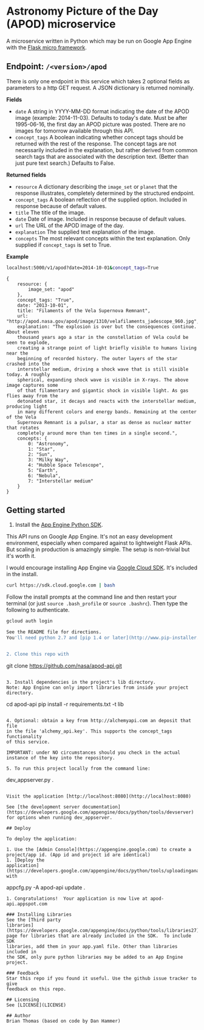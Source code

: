 # Astronomy Picture of the Day (APOD) microservice

A microservice written in Python which may be run on Google App 
Engine with the [Flask micro framework](http://flask.pocoo.org).

## Endpoint: `/<version>/apod`

There is only one endpoint in this service which takes 2 optional fields
as parameters to a http GET request. A JSON dictionary is returned nominally. 

**Fields**

- `date` A string in YYYY-MM-DD format indicating the date of the APOD image (example: 2014-11-03).  Defaults to today's date.  Must be after 1995-06-16, the first day an APOD picture was posted.  There are no images for tomorrow available through this API.
- `concept_tags` A boolean indicating whether concept tags should be returned with the rest of the response.  The concept tags are not necessarily included in the explanation, but rather derived from common search tags that are associated with the description text.  (Better than just pure text search.)  Defaults to False.

**Returned fields**

- `resource` A dictionary describing the `image_set` or `planet` that the response illustrates, completely determined by the structured endpoint.
- `concept_tags` A boolean reflection of the supplied option.  Included in response because of default values.
- `title` The title of the image.
- `date` Date of image. Included in response because of default values.
- `url` The URL of the APOD image of the day.
- `explanation` The supplied text explanation of the image.
- `concepts` The most relevant concepts within the text explanation.  Only supplied if `concept_tags` is set to True.

**Example**

```bash
localhost:5000/v1/apod?date=2014-10-01&concept_tags=True
```

```jsoniq
{
    resource: {
        image_set: "apod"
    },
    concept_tags: "True",
    date: "2013-10-01", 
    title: "Filaments of the Vela Supernova Remnant",
    url: "http://apod.nasa.gov/apod/image/1310/velafilaments_jadescope_960.jpg",
    explanation: "The explosion is over but the consequences continue. About eleven
    thousand years ago a star in the constellation of Vela could be seen to explode,
    creating a strange point of light briefly visible to humans living near the 
    beginning of recorded history. The outer layers of the star crashed into the 
    interstellar medium, driving a shock wave that is still visible today. A roughly 
    spherical, expanding shock wave is visible in X-rays. The above image captures some
    of that filamentary and gigantic shock in visible light. As gas flies away from the
    detonated star, it decays and reacts with the interstellar medium, producing light
    in many different colors and energy bands. Remaining at the center of the Vela
    Supernova Remnant is a pulsar, a star as dense as nuclear matter that rotates
    completely around more than ten times in a single second.",
    concepts: {
        0: "Astronomy",
        1: "Star",
        2: "Sun",
        3: "Milky Way",
        4: "Hubble Space Telescope",
        5: "Earth",
        6: "Nebula",
        7: "Interstellar medium"
    }
}
```

## Getting started

1. Install the [App Engine Python SDK](https://developers.google.com/appengine/downloads).

This API runs on Google App Engine.  It's not an easy development environment, especially when compared against to lightweight Flask APIs.  But scaling in production is amazingly simple.  The setup is non-trivial but it's worth it.  

I would encourage installing App Engine via [Google Cloud SDK](https://cloud.google.com/sdk/).  It's included in the install.
```bash
curl https://sdk.cloud.google.com | bash
```
Follow the install prompts at the command line and then restart your terminal (or just `source .bash_profile` or `source .bashrc`).  Then type the following to authenticate.
```bash
gcloud auth login

See the README file for directions. 
You'll need python 2.7 and [pip 1.4 or later](http://www.pip-installer.org/en/latest/installing.html) installed too..


2. Clone this repo with

   ```
   git clone https://github.com/nasa/apod-api.git
   ```

3. Install dependencies in the project's lib directory.
   Note: App Engine can only import libraries from inside your project directory.

   ```
   cd apod-api
   pip install -r requirements.txt -t lib
   ```

4. Optional: obtain a key from http://alchemyapi.com an deposit that file
   in the file 'alchemy_api.key'. This supports the concept_tags functionality
   of this service.

IMPORTANT: under NO circumstances should you check in the actual instance of the key into the repository.

5. To run this project locally from the command line:

   ```
   dev_appserver.py .
   ```

Visit the application [http://localhost:8080](http://localhost:8080)

See [the development server documentation](https://developers.google.com/appengine/docs/python/tools/devserver)
for options when running dev_appserver.

## Deploy

To deploy the application:

1. Use the [Admin Console](https://appengine.google.com) to create a
   project/app id. (App id and project id are identical)
1. [Deploy the
   application](https://developers.google.com/appengine/docs/python/tools/uploadinganapp) with

   ```
   appcfg.py -A apod-api update .
   ```
1. Congratulations!  Your application is now live at apod-api.appspot.com

### Installing Libraries
See the [Third party
libraries](https://developers.google.com/appengine/docs/python/tools/libraries27)
page for libraries that are already included in the SDK.  To include SDK
libraries, add them in your app.yaml file. Other than libraries included in
the SDK, only pure python libraries may be added to an App Engine project.

### Feedback
Star this repo if you found it useful. Use the github issue tracker to give
feedback on this repo.

## Licensing
See [LICENSE](LICENSE)

## Author
Brian Thomas (based on code by Dan Hammer) 

